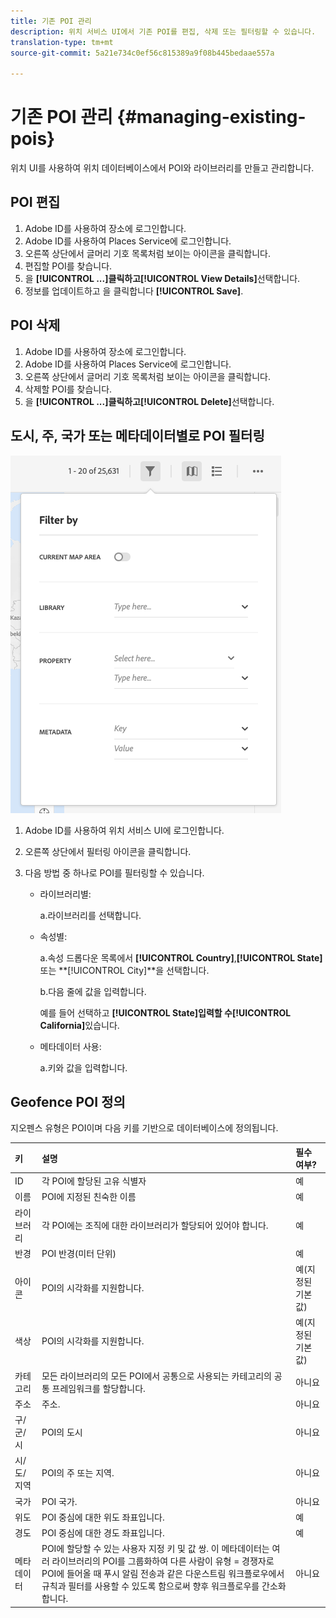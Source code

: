 ```yaml
---
title: 기존 POI 관리
description: 위치 서비스 UI에서 기존 POI를 편집, 삭제 또는 필터링할 수 있습니다.
translation-type: tm+mt
source-git-commit: 5a21e734c0ef56c815389a9f08b445bedaae557a

---
```



# 기존 POI 관리 {#managing-existing-pois}

위치 UI를 사용하여 위치 데이터베이스에서 POI와 라이브러리를 만들고 관리합니다.

## POI 편집

1. Adobe ID를 사용하여 장소에 로그인합니다.
1. Adobe ID를 사용하여 Places Service에 로그인합니다.
1. 오른쪽 상단에서 글머리 기호 목록처럼 보이는 아이콘을 클릭합니다.
1. 편집할 POI를 찾습니다.
1. 을 **[!UICONTROL ...]**클릭하고**[!UICONTROL View Details]**&#x200B;선택합니다.
1. 정보를 업데이트하고 을 클릭합니다 **[!UICONTROL Save]**.

## POI 삭제

1. Adobe ID를 사용하여 장소에 로그인합니다.
1. Adobe ID를 사용하여 Places Service에 로그인합니다.
1. 오른쪽 상단에서 글머리 기호 목록처럼 보이는 아이콘을 클릭합니다.
1. 삭제할 POI를 찾습니다.
1. 을 **[!UICONTROL ...]**클릭하고**[!UICONTROL Delete]**&#x200B;선택합니다.

## 도시, 주, 국가 또는 메타데이터별로 POI 필터링

![POI 필터링](/help/assets/filter_poi.png)

1. Adobe ID를 사용하여 위치 서비스 UI에 로그인합니다.
1. 오른쪽 상단에서 필터링 아이콘을 클릭합니다.
1. 다음 방법 중 하나로 POI를 필터링할 수 있습니다.

   * 라이브러리별:

      a.라이브러리를 선택합니다.

   * 속성별:

      a.속성 드롭다운 목록에서 **[!UICONTROL Country]**,**[!UICONTROL State]**&#x200B;또는 **[!UICONTROL City]**을 선택합니다.

      b.다음 줄에 값을 입력합니다.

      예를 들어 선택하고 **[!UICONTROL State]**입력할 수**[!UICONTROL California]**&#x200B;있습니다.

   * 메타데이터 사용:

      a.키와 값을 입력합니다.

## Geofence POI 정의

지오펜스 유형은 POI이며 다음 키를 기반으로 데이터베이스에 정의됩니다.

| 키 | 설명 | 필수 여부? |
| :--- | :--- | :--- |
| ID | 각 POI에 할당된 고유 식별자 | 예 |
| 이름 | POI에 지정된 친숙한 이름 | 예 |
| 라이브러리 | 각 POI에는 조직에 대한 라이브러리가 할당되어 있어야 합니다. | 예 |
| 반경 | POI 반경(미터 단위) | 예 |
| 아이콘 | POI의 시각화를 지원합니다. | 예(지정된 기본값) |
| 색상 | POI의 시각화를 지원합니다. | 예(지정된 기본값) |
| 카테고리 | 모든 라이브러리의 모든 POI에서 공통으로 사용되는 카테고리의 공통 프레임워크를 할당합니다. | 아니요 |
| 주소 | 주소. | 아니요 |
| 구/군/시 | POI의 도시 | 아니요 |
| 시/도/지역 | POI의 주 또는 지역. | 아니요 |
| 국가 | POI 국가. | 아니요 |
| 위도 | POI 중심에 대한 위도 좌표입니다. | 예 |
| 경도 | POI 중심에 대한 경도 좌표입니다. | 예 |
| 메타데이터 | POI에 할당할 수 있는 사용자 지정 키 및 값 쌍. 이 메타데이터는 여러 라이브러리의 POI를 그룹화하여 다른 사람이 유형 = 경쟁자로 POI에 들어올 때 푸시 알림 전송과 같은 다운스트림 워크플로우에서 규칙과 필터를 사용할 수 있도록 함으로써 향후 워크플로우를 간소화합니다. | 아니요 |
